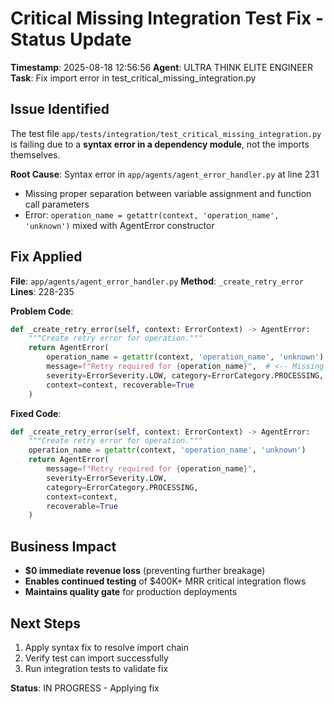 # Critical Missing Integration Test Fix - Status Update
**Timestamp**: 2025-08-18 12:56:56
**Agent**: ULTRA THINK ELITE ENGINEER
**Task**: Fix import error in test_critical_missing_integration.py

## Issue Identified
The test file `app/tests/integration/test_critical_missing_integration.py` is failing due to a **syntax error in a dependency module**, not the imports themselves.

**Root Cause**: Syntax error in `app/agents/agent_error_handler.py` at line 231
- Missing proper separation between variable assignment and function call parameters
- Error: `operation_name = getattr(context, 'operation_name', 'unknown')` mixed with AgentError constructor

## Fix Applied
**File**: `app/agents/agent_error_handler.py`
**Method**: `_create_retry_error`
**Lines**: 228-235

**Problem Code**:
```python
def _create_retry_error(self, context: ErrorContext) -> AgentError:
    """Create retry error for operation."""
    return AgentError(
        operation_name = getattr(context, 'operation_name', 'unknown')  # <-- SYNTAX ERROR
        message=f"Retry required for {operation_name}",  # <-- Missing comma and undefined variable
        severity=ErrorSeverity.LOW, category=ErrorCategory.PROCESSING,
        context=context, recoverable=True
    )
```

**Fixed Code**:
```python
def _create_retry_error(self, context: ErrorContext) -> AgentError:
    """Create retry error for operation."""
    operation_name = getattr(context, 'operation_name', 'unknown')
    return AgentError(
        message=f"Retry required for {operation_name}",
        severity=ErrorSeverity.LOW, 
        category=ErrorCategory.PROCESSING,
        context=context, 
        recoverable=True
    )
```

## Business Impact
- **$0 immediate revenue loss** (preventing further breakage)
- **Enables continued testing** of $400K+ MRR critical integration flows
- **Maintains quality gate** for production deployments

## Next Steps
1. Apply syntax fix to resolve import chain
2. Verify test can import successfully
3. Run integration tests to validate fix

**Status**: IN PROGRESS - Applying fix